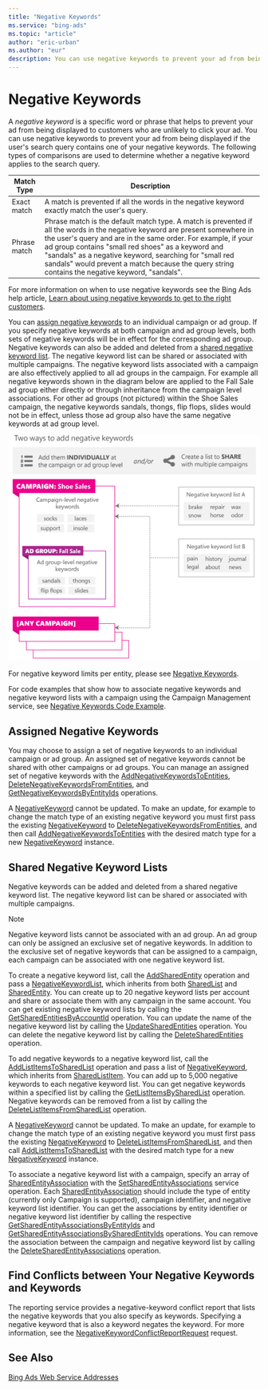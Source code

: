 ```yaml
---
title: "Negative Keywords"
ms.service: "bing-ads"
ms.topic: "article"
author: "eric-urban"
ms.author: "eur"
description: You can use negative keywords to prevent your ad from being displayed if the user's search query contains one of your negative keywords.
---
```

# Negative Keywords
A *negative keyword* is a specific word or phrase that helps to prevent your ad from being displayed to customers who are unlikely to click your ad. You can use negative keywords to prevent your ad from being displayed if the user's search query contains one of your negative keywords. The following types of comparisons are used to determine whether a negative keyword applies to the search query.

|Match Type|Description|
|--------------|---------------|
|Exact match|A match is prevented if all the words in the negative keyword exactly match the user's query.|
|Phrase match|Phrase match is the default match type. A match is prevented if all the words in the negative keyword are present somewhere in the user's query and are in the same order. For example, if your ad group contains "small red shoes" as a keyword and "sandals" as a negative keyword, searching for "small red sandals" would prevent a match because the query string contains the negative keyword, "sandals".|
For more information on when to use negative keywords see the Bing Ads help article, [Learn about using negative keywords to get to the right customers](http://help.bingads.microsoft.com/apex/index/3/en-us/51014).

You can [assign negative keywords](#assignednegativekeywords) to an individual campaign or ad group. If you specify negative keywords at both campaign and ad group levels, both sets of negative keywords will be in effect for the corresponding ad group. Negative keywords can also be added and deleted from a [shared negative keyword list](#sharednegativekeywordlists). The negative keyword list can be shared or associated with multiple campaigns. The negative keyword lists associated with a campaign are also effectively applied to all ad groups in the campaign. For example all negative keywords shown in the diagram below are applied to the Fall Sale ad group either directly or through inheritance from the campaign level associations. For other ad groups (not pictured) within the Shoe Sales campaign, the negative keywords sandals, thongs, flip flops, slides would not be in effect, unless those ad group also have the same negative keywords at ad group level.

![Two ways to add negative keywords](/bingads/guides/media/negative-keywords-structured.png "Two ways to add negative keywords")

For negative keyword limits per entity, please see [Negative Keywords](/bingads/guides/entity-hierarchy-limits.md#negativekeywords).

For code examples that show how to associate negative keywords and negative keyword lists with a campaign using the Campaign Management service, see [Negative Keywords Code Example](/bingads/guides/code-example-negative-keywords.md).

## <a name="assignednegativekeywords"></a>Assigned Negative Keywords
You may choose to assign a set of negative keywords to an individual campaign or ad group. An assigned set of negative keywords cannot be shared with other campaigns or ad groups. You can manage an assigned set of negative keywords with the [AddNegativeKeywordsToEntities](/bingads/campaign-management-service/addnegativekeywordstoentities.md), [DeleteNegativeKeywordsFromEntities](/bingads/campaign-management-service/deletenegativekeywordsfromentities.md), and [GetNegativeKeywordsByEntityIds](/bingads/campaign-management-service/getnegativekeywordsbyentityids.md) operations.

A [NegativeKeyword](/bingads/campaign-management-service/negativekeyword.md) cannot be updated. To make an update, for example to change the match type of an existing negative keyword you must first pass the existing [NegativeKeyword](/bingads/campaign-management-service/negativekeyword.md) to [DeleteNegativeKeywordsFromEntities](/bingads/campaign-management-service/deletenegativekeywordsfromentities.md), and then call [AddNegativeKeywordsToEntities](/bingads/campaign-management-service/addnegativekeywordstoentities.md) with the desired match type for a new [NegativeKeyword](/bingads/campaign-management-service/negativekeyword.md) instance.

## <a name="sharednegativekeywordlists"></a>Shared Negative Keyword Lists
Negative keywords can be added and deleted from a shared negative keyword list. The negative keyword list can be shared or associated with multiple campaigns.

> [!NOTE]
> Negative keyword lists cannot be associated with an ad group. An ad group can only be assigned an exclusive set of negative keywords. In addition to the exclusive set of negative keywords that can be assigned to a campaign, each campaign can be associated with one negative keyword list.

To create a negative keyword list, call the [AddSharedEntity](/bingads/campaign-management-service/addsharedentity.md) operation and pass a [NegativeKeywordList](/bingads/campaign-management-service/negativekeywordlist.md), which inherits from both [SharedList](/bingads/campaign-management-service/sharedlist.md) and [SharedEntity](/bingads/campaign-management-service/sharedentity.md). You can create up to 20 negative keyword lists per account and share or associate them with any campaign in the same account. You can get existing negative keyword lists by calling the [GetSharedEntitiesByAccountId](/bingads/campaign-management-service/getsharedentitiesbyaccountid.md) operation. You can update the name of the negative keyword list by calling the [UpdateSharedEntities](/bingads/campaign-management-service/updatesharedentities.md) operation. You can delete the negative keyword list by calling the [DeleteSharedEntities](/bingads/campaign-management-service/deletesharedentities.md) operation.

To add negative keywords to a negative keyword list, call the [AddListItemsToSharedList](/bingads/campaign-management-service/addlistitemstosharedlist.md) operation and pass a list of [NegativeKeyword](/bingads/campaign-management-service/negativekeyword.md), which inherits from [SharedListItem](/bingads/campaign-management-service/sharedlistitem.md). You can add up to 5,000 negative keywords to each negative keyword list. You can get negative keywords within a specified list by calling the [GetListItemsBySharedList](/bingads/campaign-management-service/getlistitemsbysharedlist.md) operation. Negative keywords can be removed from a list by calling the [DeleteListItemsFromSharedList](/bingads/campaign-management-service/deletelistitemsfromsharedlist.md) operation.

A [NegativeKeyword](/bingads/campaign-management-service/negativekeyword.md) cannot be updated. To make an update, for example to change the match type of an existing negative keyword you must first pass the existing [NegativeKeyword](/bingads/campaign-management-service/negativekeyword.md) to [DeleteListItemsFromSharedList](/bingads/campaign-management-service/deletelistitemsfromsharedlist.md), and then call [AddListItemsToSharedList](/bingads/campaign-management-service/addlistitemstosharedlist.md) with the desired match type for a new [NegativeKeyword](/bingads/campaign-management-service/negativekeyword.md) instance.

To associate a negative keyword list with a campaign, specify an array of [SharedEntityAssociation](/bingads/campaign-management-service/sharedentityassociation.md) with the [SetSharedEntityAssociations](/bingads/campaign-management-service/setsharedentityassociations.md) service operation. Each [SharedEntityAssociation](/bingads/campaign-management-service/sharedentityassociation.md) should include the type of entity (currently only Campaign is supported), campaign identifier, and negative keyword list identifier. You can get the associations by entity identifier or negative keyword list identifier by calling the respective [GetSharedEntityAssociationsByEntityIds](/bingads/campaign-management-service/getsharedentityassociationsbyentityids.md) and [GetSharedEntityAssociationsBySharedEntityIds](/bingads/campaign-management-service/getsharedentityassociationsbysharedentityids.md) operations. You can remove the association between the campaign and negative keyword list by calling the [DeleteSharedEntityAssociations](/bingads/campaign-management-service/deletesharedentityassociations.md) operation.

## Find Conflicts between Your Negative Keywords and Keywords
The reporting service provides a negative-keyword conflict report that lists the negative keywords that you also specify as keywords. Specifying a negative keyword that is also a keyword negates the keyword. For more information, see the [NegativeKeywordConflictReportRequest](/bingads/reporting-service/negativekeywordconflictreportrequest.md) request.

## See Also
[Bing Ads Web Service Addresses](/bingads/guides/web-service-addresses.md)

